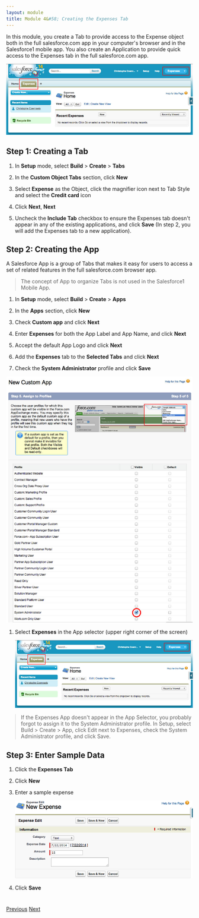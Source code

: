 ```yaml
---
layout: module
title: Module 4&#58; Creating the Expenses Tab
---
```

In this module, you create a Tab to provide access to the Expense object both in the full salesforce.com app in your 
computer's browser and in the Salesforce1 mobile app. You also create an Application to provide quick access to the Expenses tab in the full 
salesforce.com app. 

![](images/expenses_app.jpg)

## Step 1: Creating a Tab

1. In **Setup** mode, select **Build** > **Create** > **Tabs**

1. In the **Custom Object Tabs** section, click **New**

1. Select **Expense** as the Object, click the magnifier icon next to Tab Style and select the **Credit card** icon

1. Click **Next**, **Next**

1. Uncheck the **Include Tab** checkbox to ensure the Expenses tab doesn't appear in any of the existing applications, 
and click **Save** (In step 2, you will add the Expenses tab to a new application).


## Step 2: Creating the App

A Salesforce App is a group of Tabs that makes it easy for users to access a set of related features in the 
full salesforce.com browser app.

> The concept of App to organize Tabs is not used in the Salesforce1 Mobile App.


1. In **Setup** mode, select **Build** > **Create** > **Apps**

1. In the **Apps** section, click **New**

1. Check **Custom app** and click **Next**

1. Enter **Expenses** for both the App Label and App Name, and click **Next**

1. Accept the default App Logo and click **Next**

1. Add the **Expenses** tab to the **Selected Tabs** and click **Next**

1. Check the **System Administrator** profile and click **Save**

  ![](images/sysadmin.jpg)

1. Select **Expenses** in the App selector (upper right corner of the screen)

    ![](images/expenses_app.jpg)

  > If the Expenses App doesn't appear in the App Selector, you probably forgot to assign it to the System 
  Administrator profile. In Setup, select Build > Create > App, click Edit next to Expenses, 
  check the System Administrator profile, and click Save.

## Step 3: Enter Sample Data

1. Click the **Expenses Tab**

1. Click **New**

1. Enter a sample expense

    ![](images/new_expense.png)

1. Click **Save**


<div class="row" style="margin-top:40px;">
<div class="col-sm-12">
<a href="create-expense-object.html" class="btn btn-default"><i class="glyphicon glyphicon-chevron-left"></i> 
Previous</a>
<a href="manage-expenses-in-s1.html" class="btn btn-default pull-right">Next <i class="glyphicon 
glyphicon-chevron-right"></i></a>
</div>
</div>
